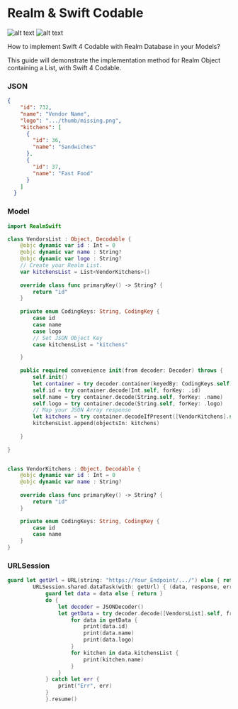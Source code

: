 # Realm & Swift Codable

![alt text](https://github.com/Kaakati/Realm-and-Swift-Codable/blob/master/built%20for_%20Swift%204.png?raw=true)
![alt text](https://github.com/Kaakati/Realm-and-Swift-Codable/blob/master/powered%20by_%20Realm.png?raw=true)

How to implement Swift 4 Codable with Realm Database in your Models?

This guide will demonstrate the implementation method for Realm Object containing a List, with Swift 4 Codable.



### JSON
```JSON
{
    "id": 732,
    "name": "Vendor Name",
    "logo": ".../thumb/missing.png",
    "kitchens": [
      {
        "id": 36,
        "name": "Sandwiches"
      },
      {
        "id": 37,
        "name": "Fast Food"
      }
    ]
  }
```
### Model

```Swift
import RealmSwift

class VendorsList : Object, Decodable {
    @objc dynamic var id : Int = 0
    @objc dynamic var name : String?
    @objc dynamic var logo : String?
    // Create your Realm List.
    var kitchensList = List<VendorKitchens>()
    
    override class func primaryKey() -> String? {
        return "id"
    }
    
    private enum CodingKeys: String, CodingKey {
        case id
        case name
        case logo
        // Set JSON Object Key
        case kitchensList = "kitchens"

    }
    
    public required convenience init(from decoder: Decoder) throws {
        self.init()
        let container = try decoder.container(keyedBy: CodingKeys.self)
        self.id = try container.decode(Int.self, forKey: .id)
        self.name = try container.decode(String.self, forKey: .name)
        self.logo = try container.decode(String.self, forKey: .logo)
        // Map your JSON Array response
        let kitchens = try container.decodeIfPresent([VendorKitchens].self, forKey: .kitchensList) ?? [VendorKitchens()]
        kitchensList.append(objectsIn: kitchens)
        
    }
    
}


class VendorKitchens : Object, Decodable {
    @objc dynamic var id : Int = 0
    @objc dynamic var name : String?
    
    override class func primaryKey() -> String? {
        return "id"
    }

    private enum CodingKeys: String, CodingKey {
        case id
        case name
    }
}
```
### URLSession
```Swift
guard let getUrl = URL(string: "https://Your_Endpoint/.../") else { return }
        URLSession.shared.dataTask(with: getUrl) { (data, response, error) in
            guard let data = data else { return }
            do {
                let decoder = JSONDecoder()
                let getData = try decoder.decode([VendorsList].self, from: data)
                    for data in getData {
                        print(data.id)
                        print(data.name)
                        print(data.logo)
                    }
                    for kitchen in data.kitchensList {
                        print(kitchen.name)
                    }
                }
            } catch let err {
                print("Err", err)
            }
            }.resume()
```
